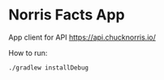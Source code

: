# Norris Facts App

App client for API https://api.chucknorris.io/

How to run:

	./gradlew installDebug
